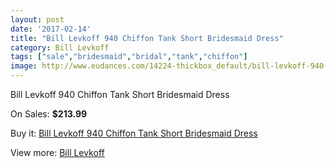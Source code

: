 ```yaml
---
layout: post
date: '2017-02-14'
title: "Bill Levkoff 940 Chiffon Tank Short Bridesmaid Dress"
category: Bill Levkoff
tags: ["sale","bridesmaid","bridal","tank","chiffon"]
image: http://www.eudances.com/14224-thickbox_default/bill-levkoff-940-chiffon-tank-short-bridesmaid-dress.jpg
---
```

Bill Levkoff 940 Chiffon Tank Short Bridesmaid Dress

On Sales: **$213.99**
<a href="https://www.eudances.com/en/bill-levkoff/4271-bill-levkoff-940-chiffon-tank-short-bridesmaid-dress.html"><amp-img layout="responsive" width="600" height="600" src="//www.eudances.com/14224-thickbox_default/bill-levkoff-940-chiffon-tank-short-bridesmaid-dress.jpg" alt="Bill Levkoff 940 Chiffon Tank Short Bridesmaid Dress 0" /></a>
<a href="https://www.eudances.com/en/bill-levkoff/4271-bill-levkoff-940-chiffon-tank-short-bridesmaid-dress.html"><amp-img layout="responsive" width="600" height="600" src="//www.eudances.com/14227-thickbox_default/bill-levkoff-940-chiffon-tank-short-bridesmaid-dress.jpg" alt="Bill Levkoff 940 Chiffon Tank Short Bridesmaid Dress 1" /></a>
<a href="https://www.eudances.com/en/bill-levkoff/4271-bill-levkoff-940-chiffon-tank-short-bridesmaid-dress.html"><amp-img layout="responsive" width="600" height="600" src="//www.eudances.com/14226-thickbox_default/bill-levkoff-940-chiffon-tank-short-bridesmaid-dress.jpg" alt="Bill Levkoff 940 Chiffon Tank Short Bridesmaid Dress 2" /></a>
<a href="https://www.eudances.com/en/bill-levkoff/4271-bill-levkoff-940-chiffon-tank-short-bridesmaid-dress.html"><amp-img layout="responsive" width="600" height="600" src="//www.eudances.com/14225-thickbox_default/bill-levkoff-940-chiffon-tank-short-bridesmaid-dress.jpg" alt="Bill Levkoff 940 Chiffon Tank Short Bridesmaid Dress 3" /></a>

Buy it: [Bill Levkoff 940 Chiffon Tank Short Bridesmaid Dress](https://www.eudances.com/en/bill-levkoff/4271-bill-levkoff-940-chiffon-tank-short-bridesmaid-dress.html "Bill Levkoff 940 Chiffon Tank Short Bridesmaid Dress")

View more: [Bill Levkoff](https://www.eudances.com/en/57-bill-levkoff "Bill Levkoff")
